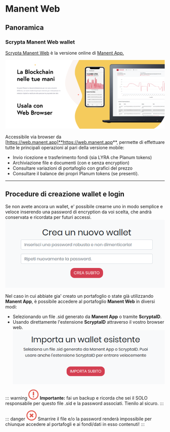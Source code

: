 # Manent Web

## Panoramica

### Scrypta Manent Web wallet

[Scrypta Manent Web](https://web.manent.app/) è la versione online di [Manent App.](../dapps/manent-app.md)

![manent_web](../.vuepress/public/assets/manent_web/banner_web.png)


Accessibile via browser da [https://web.manent.app]**https://web.manent.app**, permette di effettuare tutte le principali operazioni al pari della versione mobile:
- Invio ricezione e trasferimento fondi (sia LYRA che Planum tokens)
- Archiviazione file e documenti (con e senza encryption)
- Consultare variazioni di portafoglio con grafici del prezzo
- Consultare il balance dei propri Planum tokens (se presenti).
***

## Procedure di creazione wallet e login

Se non avete ancora un wallet, e' possibile crearne uno in modo semplice e veloce inserendo una password di encryption da voi scelta, che andrà conservata e ricordata per futuri accessi.
![manent_web](../.vuepress/public/assets/manent_web/create.png)

Nel caso in cui abbiate gia' creato un portafoglio o state già utilizzando **Manent App**, è possibile accedere al portafoglio **Manent Web** in diversi modi:
- Selezionando un file .sid generato da **Manent App** o tramite **ScryptaID**.
- Usando direttamente l'estensione **ScryptaID** attraverso il vostro browser web.
![manent_web](../.vuepress/public/assets/manent_web/import.png)



::: warning <img src=".././.vuepress/public/assets/icons/warning.svg" width="32"> 
**Importante:** fai un backup e ricorda che sei il SOLO responsabile per questo file .sid e la password associati. Tienilo al sicuro.
:::

::: danger <img src=".././.vuepress/public/assets/icons/danger.svg" width="32">
Smarrire il file e/o la password renderà impossibile per chiunque accedere al portafogli e ai fondi/dati in esso contenuti!
:::
